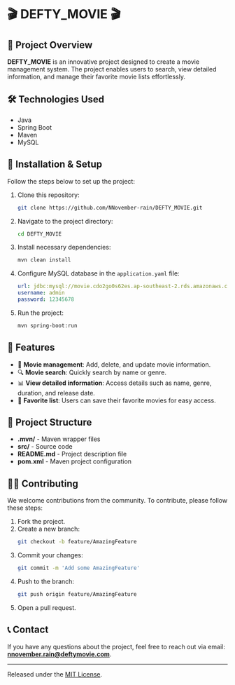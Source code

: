 # 🎬 DEFTY_MOVIE 🎬

## 🚀 Project Overview
**DEFTY_MOVIE** is an innovative project designed to create a movie management system. The project enables users to search, view detailed information, and manage their favorite movie lists effortlessly.

## 🛠️ Technologies Used
- Java
- Spring Boot
- Maven
- MySQL

## 🔧 Installation & Setup
Follow the steps below to set up the project:

1. Clone this repository:
    ```bash
    git clone https://github.com/NNovember-rain/DEFTY_MOVIE.git
    ```

2. Navigate to the project directory:
    ```bash
    cd DEFTY_MOVIE
    ```

3. Install necessary dependencies:
    ```bash
    mvn clean install
    ```

4. Configure MySQL database in the `application.yaml` file:
    ```yaml
    url: jdbc:mysql://movie.cdo2go0s62es.ap-southeast-2.rds.amazonaws.com:3306/movie
    username: admin
    password: 12345678
    ```

5. Run the project:
    ```bash
    mvn spring-boot:run
    ```

## 🌟 Features
- 📂 **Movie management**: Add, delete, and update movie information.
- 🔍 **Movie search**: Quickly search by name or genre.
- 📊 **View detailed information**: Access details such as name, genre, duration, and release date.
- 📑 **Favorite list**: Users can save their favorite movies for easy access.

## 📂 Project Structure
- **.mvn/** - Maven wrapper files
- **src/** - Source code
- **README.md** - Project description file
- **pom.xml** - Maven project configuration

## 👨‍💻 Contributing
We welcome contributions from the community. To contribute, please follow these steps:

1. Fork the project.
2. Create a new branch:
    ```bash
    git checkout -b feature/AmazingFeature
    ```
3. Commit your changes:
    ```bash
    git commit -m 'Add some AmazingFeature'
    ```
4. Push to the branch:
    ```bash
    git push origin feature/AmazingFeature
    ```
5. Open a pull request.

## 📞 Contact
If you have any questions about the project, feel free to reach out via email: **nnovember.rain@deftymovie.com**.

---

Released under the [MIT License](https://opensource.org/licenses/MIT).
